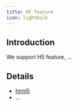 ```yaml
---
title: H5 feature
icon: lightbulb
---
```


## Introduction

We support H5 feature, ...

## Details

- [html5](html5.md)
- ...
